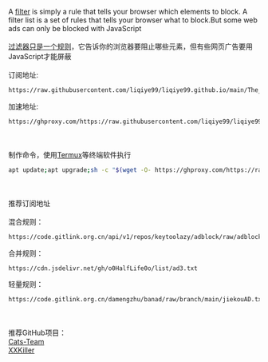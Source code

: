A [filter](https://help.eyeo.com/en/adblockplus/how-to-write-filters) is simply a rule that tells your browser which elements to block. A filter list is a set of rules that tells your browser what to block.But some web ads can only be blocked with JavaScript<br><br>[过滤器只是一个规则](https://help.eyeo.com/en/adblockplus/how-to-write-filters)，它告诉你的浏览器要阻止哪些元素，但有些网页广告要用JavaScript才能屏蔽<br><br>
订阅地址:
```bash
https://raw.githubusercontent.com/liqiye99/liqiye99.github.io/main/The_Collect_filters.txt
```
加速地址:
```bash
https://ghproxy.com/https://raw.githubusercontent.com/liqiye99/liqiye99.github.io/main/The_Collect_filters.txt
```
<br><br>制作命令，使用[Termux](https://github.com/termux/termux-app/releases)等终端软件执行
```bash
apt update;apt upgrade;sh -c "$(wget -O- https://ghproxy.com/https://raw.githubusercontent.com/liqiye99/liqiye99.github.io/main/Collect_AdblockPlus_Filter.sh)"
```
<br><br>推荐订阅地址
<br>
<br>混合规则：
```bash
https://code.gitlink.org.cn/api/v1/repos/keytoolazy/adblock/raw/adblock
```
合并规则：
```bash
https://cdn.jsdelivr.net/gh/o0HalfLife0o/list/ad3.txt
```
轻量规则：
```bash
https://code.gitlink.org.cn/damengzhu/banad/raw/branch/main/jiekouAD.txt
```
<br><br>
推荐GitHub项目：
<br>[Cats-Team](https://cats-team.github.io/AdRules/)
<br>[XXKiller](https://github.com/DoingDog/XXKiller)
<br>

